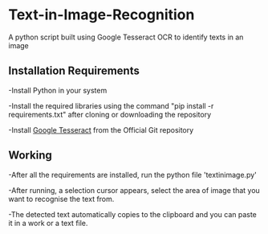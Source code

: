 # Text-in-Image-Recognition
A python script built using Google Tesseract OCR to identify texts in an image

## Installation Requirements

-Install Python in your system

-Install the required libraries using the command "pip install -r requirements.txt" after cloning or downloading the repository

-Install [Google Tesseract](https://github.com/UB-Mannheim/tesseract/wiki) from the Official Git repository

## Working
-After all the requirements are installed, run the python file 'textinimage.py' 

-After running, a selection cursor appears, select the area of image that you want to recognise the text from.

-The detected text automatically copies to the clipboard and you can paste it in a work or a text file.
